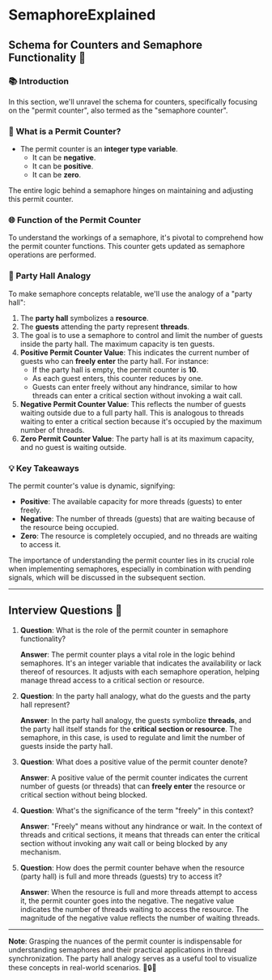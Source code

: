 # SemaphoreExplained

## Schema for Counters and Semaphore Functionality 🧮

### 📚 Introduction

In this section, we'll unravel the schema for counters, specifically focusing on the "permit counter", also termed as the "semaphore counter".

### 🔩 What is a Permit Counter?

- The permit counter is an **integer type variable**. 
  - It can be **negative**.
  - It can be **positive**.
  - It can be **zero**.
  
The entire logic behind a semaphore hinges on maintaining and adjusting this permit counter.

### 🌐 Function of the Permit Counter

To understand the workings of a semaphore, it's pivotal to comprehend how the permit counter functions. This counter gets updated as semaphore operations are performed.

### 🥳 Party Hall Analogy 

To make semaphore concepts relatable, we'll use the analogy of a "party hall":

1. The **party hall** symbolizes a **resource**.
2. The **guests** attending the party represent **threads**.
3. The goal is to use a semaphore to control and limit the number of guests inside the party hall. The maximum capacity is ten guests.
4. **Positive Permit Counter Value**: This indicates the current number of guests who can **freely enter** the party hall. For instance:
   - If the party hall is empty, the permit counter is **10**.
   - As each guest enters, this counter reduces by one.
   - Guests can enter freely without any hindrance, similar to how threads can enter a critical section without invoking a wait call.
5. **Negative Permit Counter Value**: This reflects the number of guests waiting outside due to a full party hall. This is analogous to threads waiting to enter a critical section because it's occupied by the maximum number of threads.
6. **Zero Permit Counter Value**: The party hall is at its maximum capacity, and no guest is waiting outside.

### 💡 Key Takeaways 

The permit counter's value is dynamic, signifying:

- **Positive**: The available capacity for more threads (guests) to enter freely.
- **Negative**: The number of threads (guests) that are waiting because of the resource being occupied.
- **Zero**: The resource is completely occupied, and no threads are waiting to access it.

The importance of understanding the permit counter lies in its crucial role when implementing semaphores, especially in combination with pending signals, which will be discussed in the subsequent section.

---

## Interview Questions 🤔

1. **Question**: What is the role of the permit counter in semaphore functionality?

   **Answer**: The permit counter plays a vital role in the logic behind semaphores. It's an integer variable that indicates the availability or lack thereof of resources. It adjusts with each semaphore operation, helping manage thread access to a critical section or resource.

2. **Question**: In the party hall analogy, what do the guests and the party hall represent?

   **Answer**: In the party hall analogy, the guests symbolize **threads**, and the party hall itself stands for the **critical section or resource**. The semaphore, in this case, is used to regulate and limit the number of guests inside the party hall.

3. **Question**: What does a positive value of the permit counter denote?

   **Answer**: A positive value of the permit counter indicates the current number of guests (or threads) that can **freely enter** the resource or critical section without being blocked.

4. **Question**: What's the significance of the term "freely" in this context?

   **Answer**: "Freely" means without any hindrance or wait. In the context of threads and critical sections, it means that threads can enter the critical section without invoking any wait call or being blocked by any mechanism.

5. **Question**: How does the permit counter behave when the resource (party hall) is full and more threads (guests) try to access it?

   **Answer**: When the resource is full and more threads attempt to access it, the permit counter goes into the negative. The negative value indicates the number of threads waiting to access the resource. The magnitude of the negative value reflects the number of waiting threads.

---

**Note**: Grasping the nuances of the permit counter is indispensable for understanding semaphores and their practical applications in thread synchronization. The party hall analogy serves as a useful tool to visualize these concepts in real-world scenarios. 🎉🔒🧵
